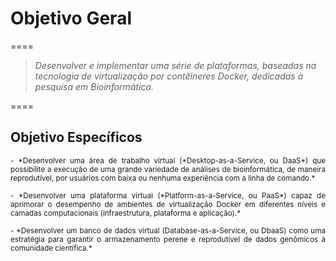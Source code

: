 # Objetivo Geral

====

> *Desenvolver e implementar uma série de plataformas, baseadas na tecnologia de virtualização por contêineres Docker, dedicadas à pesquisa em Bioinformática.*

====

## Objetivo Específicos

<p class="fragment" align="justify" data-fragment-index="1"> 
<small> - *Desenvolver uma área de trabalho virtual (*Desktop-as-a-Service, ou DaaS*) que possibilite a execução de uma grande variedade de análises de bioinformática, de maneira reprodutível, por usuários com baixa ou nenhuma experiência com a linha de comando.* </small>
</p>

<p class="fragment" align="justify" data-fragment-index="2">
<small> - *Desenvolver uma plataforma virtual (*Platform-as-a-Service, ou PaaS*) capaz de aprimorar o desempenho de ambientes de virtualização Docker em diferentes níveis e camadas computacionais (infraestrutura, plataforma e aplicação).* </small>
</p>

<p class="fragment" align="justify" data-fragment-index="3">
<small> - *Desenvolver um banco de dados virtual (Database-as-a-Service, ou DbaaS) como uma estratégia para garantir o armazenamento perene e reprodutível de dados genômicos à comunidade científica.* </small>
</p>
